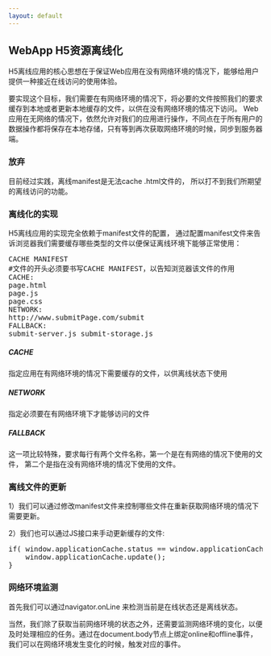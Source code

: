 ```yaml
---
layout: default
---
```


## WebApp H5资源离线化

H5离线应用的核心思想在于保证Web应用在没有网络环境的情况下，能够给用户提供一种接近在线访问的使用体验。

要实现这个目标，我们需要在有网络环境的情况下，将必要的文件按照我们的要求缓存到本地或者更新本地缓存的文件，以供在没有网络环境的情况下访问。 Web应用在无网络的情况下，依然允许对我们的应用进行操作，不同点在于所有用户的数据操作都将保存在本地存储，只有等到再次获取网络环境的时候，同步到服务器端。

### 放弃
目前经过实践，离线manifest是无法cache .html文件的， 所以打不到我们所期望的离线访问的功能。

### 离线化的实现
H5离线应用的实现完全依赖于manifest文件的配置， 通过配置manifest文件来告诉浏览器我们需要缓存哪些类型的文件以便保证离线环境下能够正常使用：

<pre>
CACHE MANIFEST
#文件的开头必须要书写CACHE MANIFEST，以告知浏览器该文件的作用
CACHE:
page.html
page.js
page.css
NETWORK:
http://www.submitPage.com/submit
FALLBACK:
submit-server.js submit-storage.js
</pre>

##### CACHE

指定应用在有网络环境的情况下需要缓存的文件，以供离线状态下使用

##### NETWORK

指定必须要在有网络环境下才能够访问的文件

##### FALLBACK

这一项比较特殊，要求每行有两个文件名称，第一个是在有网络的情况下使用的文件， 第二个是指在没有网络环境的情况下使用的文件。

### 离线文件的更新

1）我们可以通过修改manifest文件来控制哪些文件在重新获取网络环境的情况下需要更新。

2）我们也可以通过JS接口来手动更新缓存的文件:

<pre>
if( window.applicationCache.status == window.applicationCache.UPDATEREADY ) {
	window.applicationCache.update();
}
</pre>

### 网络环境监测

首先我们可以通过navigator.onLine 来检测当前是在线状态还是离线状态。

当然，我们除了获取当前网络环境的状态之外，还需要监测网络环境的变化，以便及时处理相应的任务。通过在document.body节点上绑定online和offline事件， 我们可以在网络环境发生变化的时候，触发对应的事件。
